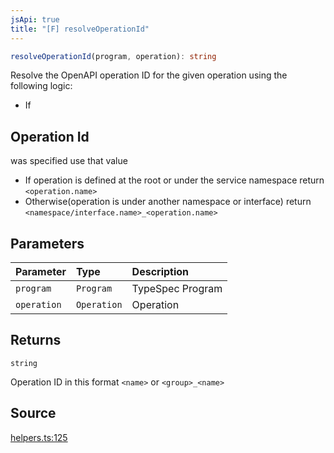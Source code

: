 ```yaml
---
jsApi: true
title: "[F] resolveOperationId"
---
```


```ts
resolveOperationId(program, operation): string
```

Resolve the OpenAPI operation ID for the given operation using the following logic:

- If

## Operation Id

was specified use that value

- If operation is defined at the root or under the service namespace return `<operation.name>`
- Otherwise(operation is under another namespace or interface) return `<namespace/interface.name>_<operation.name>`

## Parameters

| Parameter   | Type        | Description      |
| :---------- | :---------- | :--------------- |
| `program`   | `Program`   | TypeSpec Program |
| `operation` | `Operation` | Operation        |

## Returns

`string`

Operation ID in this format `<name>` or `<group>_<name>`

## Source

[helpers.ts:125](https://github.com/markcowl/cadl/blob/1a6d2b70/packages/openapi/src/helpers.ts#L125)
